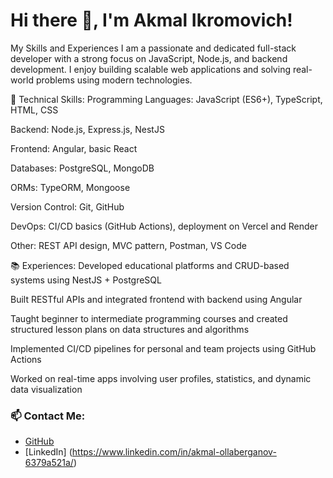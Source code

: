 # Hi there 👋, I'm Akmal Ikromovich!

My Skills and Experiences
I am a passionate and dedicated full-stack developer with a strong focus on JavaScript, Node.js, and backend development. I enjoy building scalable web applications and solving real-world problems using modern technologies.

🚀 Technical Skills:
Programming Languages: JavaScript (ES6+), TypeScript, HTML, CSS

Backend: Node.js, Express.js, NestJS

Frontend: Angular, basic React

Databases: PostgreSQL, MongoDB

ORMs: TypeORM, Mongoose

Version Control: Git, GitHub

DevOps: CI/CD basics (GitHub Actions), deployment on Vercel and Render

Other: REST API design, MVC pattern, Postman, VS Code

📚 Experiences:
Developed educational platforms and CRUD-based systems using NestJS + PostgreSQL

Built RESTful APIs and integrated frontend with backend using Angular

Taught beginner to intermediate programming courses and created structured lesson plans on data structures and algorithms

Implemented CI/CD pipelines for personal and team projects using GitHub Actions

Worked on real-time apps involving user profiles, statistics, and dynamic data visualization


### 📫 Contact Me:
- [GitHub](https://github.com/AkmalOllaberganov)
- [LinkedIn] (https://www.linkedin.com/in/akmal-ollaberganov-6379a521a/)

